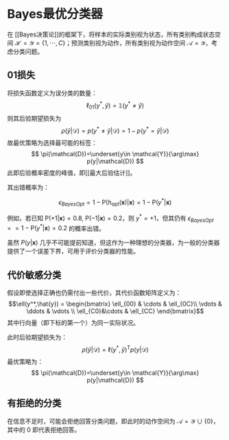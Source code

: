 # Bayes最优分类器

在 [[Bayes决策论]]的框架下，将样本的实际类别视为状态，所有类别构成状态空间 $\mathcal{H}=\mathcal{Y}=\{ 1,\cdots , C \}$；预测类别视为动作，所有类别视为动作空间 $\mathcal{A}=\mathcal{Y}$，考虑分类问题。

## 01损失

将损失函数定义为误分类的数量：
$$ \ell_{01}(y^*,\hat{y})=\mathbb{1}(y^* \neq \hat{y}) $$
则其后验期望损失为
$$ \rho(\hat{y}|\mathcal{D})=p(y^* \neq \hat{y}|\mathcal{D})=1-p(y^* = \hat{y}|\mathcal{D}) $$
故最优策略为选择最可能的标签：
$$ \pi(\mathcal{D})=\underset{y\in \mathcal{Y}}{\arg\max} p(y|\mathcal{D}) $$
此即后验概率密度的峰值，即[[最大后验估计]]。

其出错概率为：

$$\epsilon_{BayesOpt}=1-\mathrm{P}(h_{\mathrm{opt}}(\mathbf{x})|\mathbf{x})=1-\mathrm{P}(y^*|\mathbf{x})$$

例如，若已知 $\mathrm{P}(+1|\mathbf{x})=0.8,\ \mathrm{P}(-1|\mathbf{x})=0.2$，则 $y^*=+1$，但其仍有 $\epsilon_{BayesOpt}==1-\mathrm{P}(y^*|\mathbf{x})=0.2$ 的概率出错。

虽然 $P(y|\mathbf{x})$ 几乎不可能提前知道，但这作为一种理想的分类器，为一般的分类器提供了一个误差下界，可用于评价分类器的性能。

## 代价敏感分类

假设即使选择正确也仍需付出一些代价，其代价函数矩阵定义为：
$$\ell(y^*,\hat{y}) = \begin{bmatrix} 
\ell_{00} & \cdots &  \ell_{0C}\\
 \vdots  & \ddots  & \vdots \\
\ell_{C0}&\cdots & \ell_{CC}
\end{bmatrix}$$
其中行向量（即下标的第一个）为同一实际状况。

此时后验期望损失为：
$$ \rho(\hat{y}|\mathcal{D})=\ell(y^*,\hat{y})^\mathsf{T} p(y|\mathcal{D}) $$
最优策略为：
$$ \pi(\mathcal{D})=\underset{y\in \mathcal{Y}}{\arg\max} p(y|\mathcal{D}) $$

## 有拒绝的分类

在信息不足时，可能会拒绝回答分类问题，即此时的动作空间为 $\mathcal{A}=\mathcal{Y} \cup \{ 0 \}$，其中的 $0$ 即代表拒绝回答。